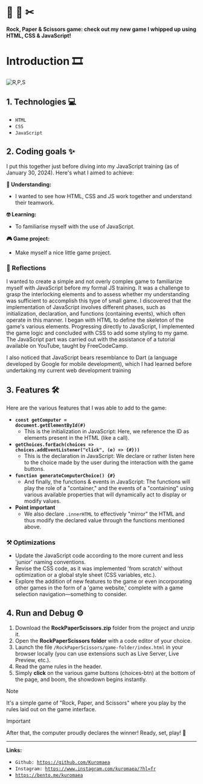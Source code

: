 # 🗿 📄 ✂ 

**Rock, Paper & Scissors game: check out my new game I whipped up using HTML, CSS & JavaScript!**

# Introduction 🎞

![R,P,S](https://github.com/Kuromaea/RockPaperScissors/assets/41955164/ec921a41-16bd-4d7b-8d66-e089e842f30b)

## 1. Technologies 💻

- <code>HTML</code>
- <code>CSS</code>
- <code>JavaScript</code>

## 2. Coding goals ✨

I put this together just before diving into my JavaScript training (as of January 30, 2024).
Here's what I aimed to achieve:

**🤔 Understanding:**
 - I wanted to see how HTML, CSS and JS work together and understand their teamwork.

**🤓 Learning:**
 - To familiarise myself with the use of JavaScript.

**🎮 Game project:**
 - Make myself a nice little game project.
    
### 🔁 Reflections

I wanted to create a simple and not overly complex game to familiarize myself with JavaScript before my formal JS training. It was a challenge to grasp the interlocking elements and to assess whether my understanding was sufficient to accomplish this type of small game.
I discovered that the implementation of JavaScript involves different phases, such as initialization, declaration, and functions (containing events), which often operate in this manner. I began with HTML to define the skeleton of the game's various elements. Progressing directly to JavaScript, I implemented the game logic and concluded with CSS to add some styling to my game. The JavaScript part was carried out with the assistance of a tutorial available on YouTube, taught by FreeCodeCamp.

I also noticed that JavaScript bears resemblance to Dart (a language developed by Google for mobile development), which I had learned before undertaking my current web development training

## 3. Features 🛠

Here are the various features that I was able to add to the game:

- **<code>const getComputer = document.getElementById(#)</code>**
    - This is the initialization in JavaScript: Here, we reference the ID as elements present in the HTML (like a call).
- **<code>getChoices.forEach(choices => choices.addEventListener("click", (e) => {#}))</code>**
    - This is the declaration in JavaScript: We declare or rather listen here to the choice made by the user during the interaction with the game buttons.
- **<code>function generateComputerChoice() {#}</code>**
    - And finally, the functions & events in JavaScript: The functions will play the role of a "container," and the events of a "containing" using various available properties that will dynamically act to display or modify values.
- **Point important**
    - We also declare <code>.innerHTML</code> to effectively "mirror" the HTML and thus modify the declared value through the functions mentioned above.
    
### ⚒ Optimizations

- Update the JavaScript code according to the more current and less 'junior' naming conventions.
- Revise the CSS code, as it was implemented 'from scratch' without optimization or a global style sheet (CSS variables, etc.).
- Explore the addition of new features to the game or even incorporating other games in the form of a 'game website,' complete with a game selection navigation—something to consider.


## 4. Run and Debug ⚙

1. Download the **RockPaperScissors.zip** folder from the project and unzip it.
2. Open the **RockPaperScissors folder** with a code editor of your choice.
3. Launch the file <code>/RockPaperScissors/game-folder/index.html</code> in your browser locally (you can use extensions such as Live Server, Live Preview, etc.).
4. Read the game rules in the header.
5. Simply **click** on the various game buttons (choices-btn) at the bottom of the page, and boom, the showdown begins instantly.
   
> [!NOTE]
> It's a simple game of "Rock, Paper, and Scissors" where you play by the rules laid out on the game interface.

> [!IMPORTANT]
> After that, the computer proudly declares the winner! Ready, set, play! 🚀

---

**Links:**

- <code>Github: https://github.com/Kuromaea</code>
- <code>Instagram: https://www.instagram.com/kuromaea/?hl=fr</code>
- <code>https://bento.me/kuromaea</code>
